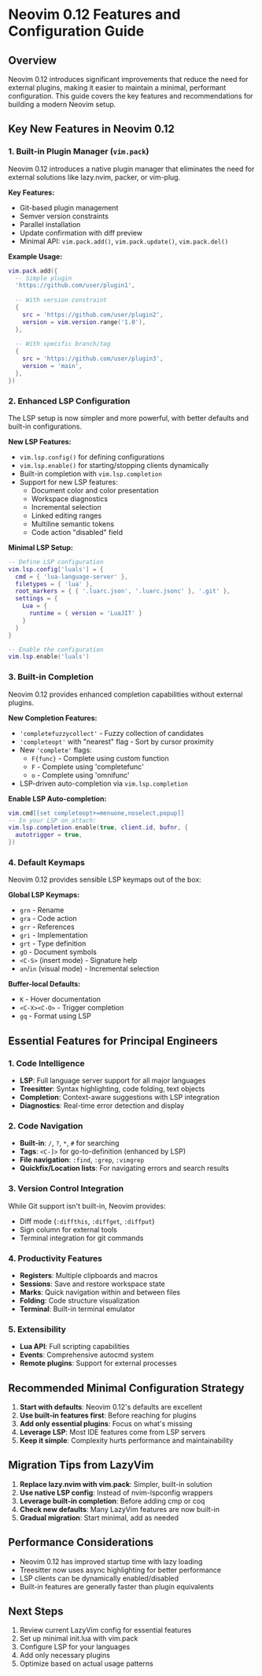 # Neovim 0.12 Features and Configuration Guide

## Overview

Neovim 0.12 introduces significant improvements that reduce the need for external plugins, making it easier to maintain a minimal, performant configuration. This guide covers the key features and recommendations for building a modern Neovim setup.

## Key New Features in Neovim 0.12

### 1. Built-in Plugin Manager (`vim.pack`)

Neovim 0.12 introduces a native plugin manager that eliminates the need for external solutions like lazy.nvim, packer, or vim-plug.

**Key Features:**
- Git-based plugin management
- Semver version constraints
- Parallel installation
- Update confirmation with diff preview
- Minimal API: `vim.pack.add()`, `vim.pack.update()`, `vim.pack.del()`

**Example Usage:**
```lua
vim.pack.add({
  -- Simple plugin
  'https://github.com/user/plugin1',
  
  -- With version constraint
  {
    src = 'https://github.com/user/plugin2',
    version = vim.version.range('1.0'),
  },
  
  -- With specific branch/tag
  {
    src = 'https://github.com/user/plugin3',
    version = 'main',
  },
})
```

### 2. Enhanced LSP Configuration

The LSP setup is now simpler and more powerful, with better defaults and built-in configurations.

**New LSP Features:**
- `vim.lsp.config()` for defining configurations
- `vim.lsp.enable()` for starting/stopping clients dynamically
- Built-in completion with `vim.lsp.completion`
- Support for new LSP features:
  - Document color and color presentation
  - Workspace diagnostics
  - Incremental selection
  - Linked editing ranges
  - Multiline semantic tokens
  - Code action "disabled" field

**Minimal LSP Setup:**
```lua
-- Define LSP configuration
vim.lsp.config['luals'] = {
  cmd = { 'lua-language-server' },
  filetypes = { 'lua' },
  root_markers = { { '.luarc.json', '.luarc.jsonc' }, '.git' },
  settings = {
    Lua = {
      runtime = { version = 'LuaJIT' }
    }
  }
}

-- Enable the configuration
vim.lsp.enable('luals')
```

### 3. Built-in Completion

Neovim 0.12 provides enhanced completion capabilities without external plugins.

**New Completion Features:**
- `'completefuzzycollect'` - Fuzzy collection of candidates
- `'completeopt'` with "nearest" flag - Sort by cursor proximity
- New `'complete'` flags:
  - `F{func}` - Complete using custom function
  - `F` - Complete using 'completefunc'
  - `o` - Complete using 'omnifunc'
- LSP-driven auto-completion via `vim.lsp.completion`

**Enable LSP Auto-completion:**
```lua
vim.cmd[[set completeopt+=menuone,noselect,popup]]
-- In your LSP on_attach:
vim.lsp.completion.enable(true, client.id, bufnr, {
  autotrigger = true,
})
```

### 4. Default Keymaps

Neovim 0.12 provides sensible LSP keymaps out of the box:

**Global LSP Keymaps:**
- `grn` - Rename
- `gra` - Code action
- `grr` - References
- `gri` - Implementation
- `grt` - Type definition
- `gO` - Document symbols
- `<C-S>` (insert mode) - Signature help
- `an`/`in` (visual mode) - Incremental selection

**Buffer-local Defaults:**
- `K` - Hover documentation
- `<C-X><C-O>` - Trigger completion
- `gq` - Format using LSP

## Essential Features for Principal Engineers

### 1. Code Intelligence
- **LSP**: Full language server support for all major languages
- **Treesitter**: Syntax highlighting, code folding, text objects
- **Completion**: Context-aware suggestions with LSP integration
- **Diagnostics**: Real-time error detection and display

### 2. Code Navigation
- **Built-in**: `/`, `?`, `*`, `#` for searching
- **Tags**: `<C-]>` for go-to-definition (enhanced by LSP)
- **File navigation**: `:find`, `:grep`, `:vimgrep`
- **Quickfix/Location lists**: For navigating errors and search results

### 3. Version Control Integration
While Git support isn't built-in, Neovim provides:
- Diff mode (`:diffthis`, `:diffget`, `:diffput`)
- Sign column for external tools
- Terminal integration for git commands

### 4. Productivity Features
- **Registers**: Multiple clipboards and macros
- **Sessions**: Save and restore workspace state
- **Marks**: Quick navigation within and between files
- **Folding**: Code structure visualization
- **Terminal**: Built-in terminal emulator

### 5. Extensibility
- **Lua API**: Full scripting capabilities
- **Events**: Comprehensive autocmd system
- **Remote plugins**: Support for external processes

## Recommended Minimal Configuration Strategy

1. **Start with defaults**: Neovim 0.12's defaults are excellent
2. **Use built-in features first**: Before reaching for plugins
3. **Add only essential plugins**: Focus on what's missing
4. **Leverage LSP**: Most IDE features come from LSP servers
5. **Keep it simple**: Complexity hurts performance and maintainability

## Migration Tips from LazyVim

1. **Replace lazy.nvim with vim.pack**: Simpler, built-in solution
2. **Use native LSP config**: Instead of nvim-lspconfig wrappers
3. **Leverage built-in completion**: Before adding cmp or coq
4. **Check new defaults**: Many LazyVim features are now built-in
5. **Gradual migration**: Start minimal, add as needed

## Performance Considerations

- Neovim 0.12 has improved startup time with lazy loading
- Treesitter now uses async highlighting for better performance
- LSP clients can be dynamically enabled/disabled
- Built-in features are generally faster than plugin equivalents

## Next Steps

1. Review current LazyVim config for essential features
2. Set up minimal init.lua with vim.pack
3. Configure LSP for your languages
4. Add only necessary plugins
5. Optimize based on actual usage patterns
